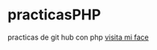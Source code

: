 # practicasPHP
practicas de git hub con php
[visita mi face](https://www.facebook.com/sergio.quispeflores)
